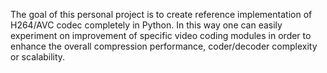 The goal of this personal project is to create reference implementation of H264/AVC codec completely in Python. In this way one can easily  experiment  on improvement of specific video coding modules in order to enhance the overall compression performance, coder/decoder complexity or scalability.